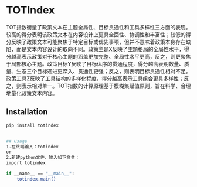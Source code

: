 # TOTIndex

TOT指数衡量了政策文本在主题全局性、目标贯通性和工具多样性三方面的表现。较高的得分表明该政策文本在内容设计上更具全面性、协调性和丰富性；较低的得分反映了政策文本可能聚焦于特定目标或优先事项，但并不意味着政策本身存在缺陷，而是文本内容设计的取向不同。政策主题X反映了主题格局的全局性水平，得分越高表示政策对于核心主题的涵盖更加完整、全局性水平更高，反之，则更聚焦于局部核心主题。政策目标Y反映了目标优序的贯通程度，得分越高表明数量、质量、生态三个目标递进更深入、贯通性更强；反之，则表明目标贯通性相对不足。政策工具Z反映了工具结构的多样化程度，得分越高表示工具组合更具多样性；反之，则表示相对单一。TOT指数的计算原理基于模糊集赋值原则，旨在科学、合理地量化政策文本内容。

## Installation

```bash
pip install totindex


## Usage
1.在终端输入：totindex
or
2.新建python文件，输入如下命令：
import totindex

if __name__ == "__main__":
    totindex.main()



